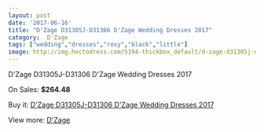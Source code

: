 ```yaml
---
layout: post
date: '2017-06-16'
title: "D'Zage D31305J-D31306 D'Zage Wedding Dresses 2017"
category:  D'Zage
tags: ["wedding","dresses","rosy","black","little"]
image: http://img.hectodress.com/5194-thickbox_default/d-zage-d31305j-d31306-d-zage-wedding-dresses-2013.jpg
---
```

D'Zage D31305J-D31306 D'Zage Wedding Dresses 2017

On Sales: **$264.48**
<a href="https://www.hectodress.com/-d-zage/2617-d-zage-d31305j-d31306-d-zage-wedding-dresses-2013.html"><amp-img layout="responsive" width="600" height="600" src="//img.hectodress.com/5194-thickbox_default/d-zage-d31305j-d31306-d-zage-wedding-dresses-2013.jpg" alt="D'Zage D31305J-D31306 D'Zage Wedding Dresses 2017 0" /></a>
<a href="https://www.hectodress.com/-d-zage/2617-d-zage-d31305j-d31306-d-zage-wedding-dresses-2013.html"><amp-img layout="responsive" width="600" height="600" src="//img.hectodress.com/5195-thickbox_default/d-zage-d31305j-d31306-d-zage-wedding-dresses-2013.jpg" alt="D'Zage D31305J-D31306 D'Zage Wedding Dresses 2017 1" /></a>

Buy it: [D'Zage D31305J-D31306 D'Zage Wedding Dresses 2017](https://www.hectodress.com/-d-zage/2617-d-zage-d31305j-d31306-d-zage-wedding-dresses-2013.html "D'Zage D31305J-D31306 D'Zage Wedding Dresses 2017")

View more: [ D'Zage](https://www.hectodress.com/44--d-zage " D'Zage")